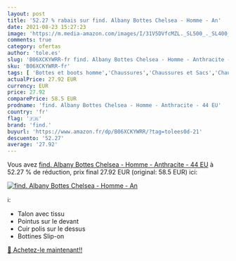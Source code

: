 ```yaml
---
layout: post
title: '52.27 % rabais sur find. Albany Bottes Chelsea - Homme - An'
date: 2021-08-23 15:27:23
image: 'https://m.media-amazon.com/images/I/31V5DVfcMZL._SL500_._SL400_.jpg'
comments: true
category: ofertas
author: 'tole.es'
slug: 'B06XCKYWRR-fr find. Albany Bottes Chelsea - Homme - Anthracite - 44 EU'
sku: 'B06XCKYWRR-fr'
tags: [ 'Bottes et boots homme','Chaussures','Chaussures et Sacs','Chaussures homme','find.', ]
actualPrice: 27.92 EUR
currency: EUR
price: 27.92
comparePrice: 58.5 EUR
prodname: 'find. Albany Bottes Chelsea - Homme - Anthracite - 44 EU'
country: 'fr'
flag: '🇫🇷'
brand: 'find.'
buyurl: 'https://www.amazon.fr/dp/B06XCKYWRR/?tag=tolees0d-21'
descuento: '52.27'
average: '27.92'
---
```


Vous avez [find. Albany Bottes Chelsea - Homme - Anthracite - 44 EU](https://www.amazon.fr/dp/B06XCKYWRR/?tag=tolees0d-21)  à  52.27 % de réduction, prix final  27.92 EUR (original: 58.5 EUR) ici:

[![find. Albany Bottes Chelsea - Homme - An](https://m.media-amazon.com/images/I/31V5DVfcMZL._SL500_._SL400_.jpg)](https://www.amazon.fr/dp/B06XCKYWRR/?tag=tolees0d-21)

ℹ️:

- Talon avec tissu
- Pointus sur le devant
- Cuir polis sur le dessus
- Bottines Slip-on

[🛒 Achetez-le maintenant!!](https://www.amazon.fr/dp/B06XCKYWRR/?tag=tolees0d-21)

